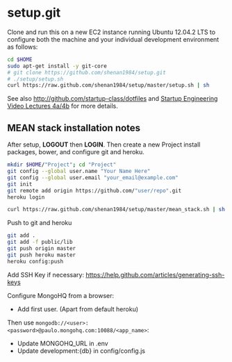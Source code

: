 setup.git
=========
Clone and run this on a new EC2 instance running Ubuntu 12.04.2 LTS to
configure both the machine and your individual development environment as
follows:

```sh
cd $HOME
sudo apt-get install -y git-core
# git clone https://github.com/shenan1984/setup.git
# ./setup/setup.sh
curl https://raw.github.com/shenan1984/setup/master/setup.sh | sh
```

See also http://github.com/startup-class/dotfiles and
[Startup Engineering Video Lectures 4a/4b](https://class.coursera.org/startup-001/lecture/index)
for more details.



## MEAN stack installation notes
After setup, **LOGOUT** then **LOGIN**. Then create a new Project install packages, bower, and configure git and heroku.
```sh
mkdir $HOME/"Project"; cd "Project"
git config --global user.name "Your Name Here"
git config --global user.email "your_email@example.com"
git init
git remote add origin https://github.com/"user/repo".git
heroku login

curl https://raw.github.com/shenan1984/setup/master/mean_stack.sh | sh
```

Push to git and heroku
```sh
git add .
git add -f public/lib
git push origin master
git push heroku master
heroku config:push
```
Add SSH Key if necessary: https://help.github.com/articles/generating-ssh-keys

Configure MongoHQ from a browser:
* Add first user.  (Apart from default heroku)

Then use ``mongodb://<user>:<password>@paulo.mongohq.com:10088/<app_name>``:
* Update MONGOHQ_URL in .env
* Update development:{db} in config/config.js
